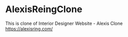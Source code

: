 # AlexisReingClone
This is clone of Interior Designer Website - Alexis Clone  https://alexisring.com/
